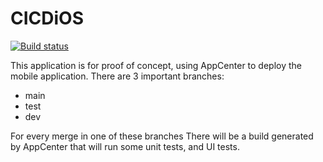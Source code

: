 # CICDiOS

[![Build status](https://build.appcenter.ms/v0.1/apps/2669e618-a8ad-4b9c-8141-4fb66127afab/branches/dev/badge)](https://appcenter.ms)

This application is for proof of concept, using AppCenter to deploy the mobile application. There are 3 important branches:
 - main
 - test
 - dev
 
For every merge in one of these branches There will be a build generated by AppCenter that will run some unit tests, and UI tests.
